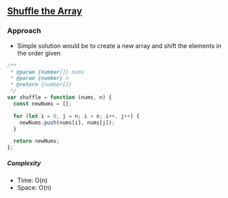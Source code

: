## [Shuffle the Array](https://leetcode.com/problems/shuffle-the-array/)

### Approach

- Simple solution would be to create a new array and shift the elements in the order given

```js
/**
 * @param {number[]} nums
 * @param {number} n
 * @return {number[]}
 */
var shuffle = function (nums, n) {
  const newNums = [];

  for (let i = 0, j = n; i < n; i++, j++) {
    newNums.push(nums[i], nums[j]);
  }

  return newNums;
};
```

##### Complexity

- Time: O(n)
- Space: O(n)
